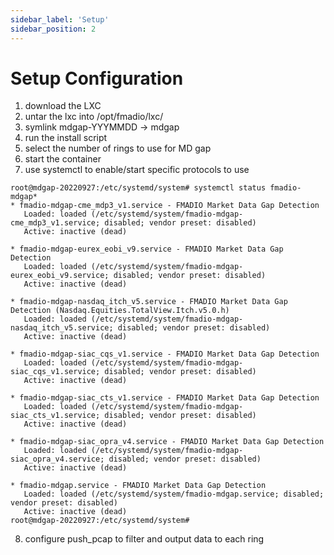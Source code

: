 ```yaml
---
sidebar_label: 'Setup'
sidebar_position: 2
---
```


# Setup Configuration #

1) download the LXC
2) untar the lxc into /opt/fmadio/lxc/
3) symlink  mdgap-YYYMMDD -> mdgap
4) run the install script
5) select the number of rings to use for MD gap
6) start the container
7) use systemctl to enable/start specific protocols to use

```
root@mdgap-20220927:/etc/systemd/system# systemctl status fmadio-mdgap*
* fmadio-mdgap-cme_mdp3_v1.service - FMADIO Market Data Gap Detection
   Loaded: loaded (/etc/systemd/system/fmadio-mdgap-cme_mdp3_v1.service; disabled; vendor preset: disabled)
   Active: inactive (dead)

* fmadio-mdgap-eurex_eobi_v9.service - FMADIO Market Data Gap Detection
   Loaded: loaded (/etc/systemd/system/fmadio-mdgap-eurex_eobi_v9.service; disabled; vendor preset: disabled)
   Active: inactive (dead)

* fmadio-mdgap-nasdaq_itch_v5.service - FMADIO Market Data Gap Detection (Nasdaq.Equities.TotalView.Itch.v5.0.h)
   Loaded: loaded (/etc/systemd/system/fmadio-mdgap-nasdaq_itch_v5.service; disabled; vendor preset: disabled)
   Active: inactive (dead)

* fmadio-mdgap-siac_cqs_v1.service - FMADIO Market Data Gap Detection
   Loaded: loaded (/etc/systemd/system/fmadio-mdgap-siac_cqs_v1.service; disabled; vendor preset: disabled)
   Active: inactive (dead)

* fmadio-mdgap-siac_cts_v1.service - FMADIO Market Data Gap Detection
   Loaded: loaded (/etc/systemd/system/fmadio-mdgap-siac_cts_v1.service; disabled; vendor preset: disabled)
   Active: inactive (dead)

* fmadio-mdgap-siac_opra_v4.service - FMADIO Market Data Gap Detection
   Loaded: loaded (/etc/systemd/system/fmadio-mdgap-siac_opra_v4.service; disabled; vendor preset: disabled)
   Active: inactive (dead)

* fmadio-mdgap.service - FMADIO Market Data Gap Detection
   Loaded: loaded (/etc/systemd/system/fmadio-mdgap.service; disabled; vendor preset: disabled)
   Active: inactive (dead)
root@mdgap-20220927:/etc/systemd/system#

```

8) configure push_pcap to filter and output data to each ring
